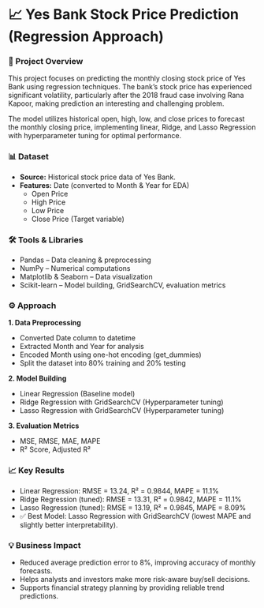 # 📈 Yes Bank Stock Price Prediction (Regression Approach)
### 📌 Project Overview
This project focuses on predicting the monthly closing stock price of Yes Bank using regression techniques. The bank’s stock price has experienced significant volatility, particularly after the 2018 fraud case involving Rana Kapoor, making prediction an interesting and challenging problem.

The model utilizes historical open, high, low, and close prices to forecast the monthly closing price, implementing linear, Ridge, and Lasso Regression with hyperparameter tuning for optimal performance.

### 📊 Dataset
- **Source:** Historical stock price data of Yes Bank.
- **Features:** Date (converted to Month & Year for EDA)
  - Open Price
  - High Price
  - Low Price
  - Close Price (Target variable)

### 🛠 Tools & Libraries
- Pandas – Data cleaning & preprocessing
- NumPy – Numerical computations
- Matplotlib & Seaborn – Data visualization
- Scikit-learn – Model building, GridSearchCV, evaluation metrics

### ⚙️ Approach
**1. Data Preprocessing**
  - Converted Date column to datetime
  - Extracted Month and Year for analysis
  - Encoded Month using one-hot encoding (get_dummies)
  - Split the dataset into 80% training and 20% testing

**2. Model Building**
  - Linear Regression (Baseline model)
  - Ridge Regression with GridSearchCV (Hyperparameter tuning)
  - Lasso Regression with GridSearchCV (Hyperparameter tuning)

**3. Evaluation Metrics**
  - MSE, RMSE, MAE, MAPE
  - R² Score, Adjusted R²

### 📈 Key Results
- Linear Regression: RMSE = 13.24, R² = 0.9844, MAPE = 11.1%
- Ridge Regression (tuned): RMSE = 13.31, R² = 0.9842, MAPE = 11.1%
- Lasso Regression (tuned): RMSE = 13.19, R² = 0.9845, MAPE = 8.09%
- ✅ Best Model: Lasso Regression with GridSearchCV (lowest MAPE and slightly better interpretability).

### 💡 Business Impact
- Reduced average prediction error to 8%, improving accuracy of monthly forecasts.
- Helps analysts and investors make more risk-aware buy/sell decisions.
- Supports financial strategy planning by providing reliable trend predictions.
